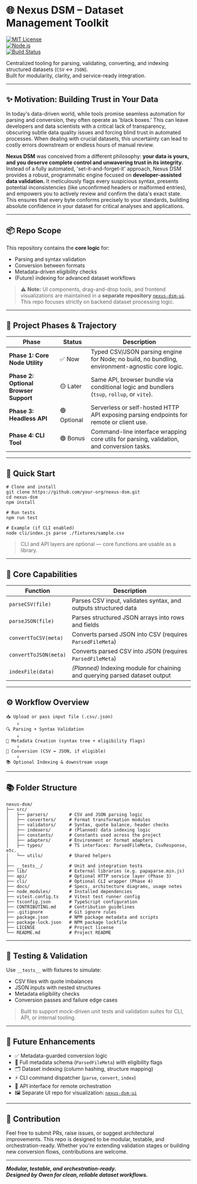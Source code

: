 # 🌐 Nexus DSM – Dataset Management Toolkit

[![MIT License](https://img.shields.io/badge/license-MIT-blue.svg)](LICENSE)  
[![Node.js](https://img.shields.io/badge/node-%3E=18.0.0-brightgreen)]()  
[![Build Status](https://img.shields.io/badge/build-passing-brightgreen)]()

Centralized tooling for parsing, validating, converting, and indexing structured datasets (`CSV` ↔ `JSON`).  
Built for modularity, clarity, and service-ready integration.

---

## ✨ Motivation: Building Trust in Your Data

In today's data-driven world, while tools promise seamless automation for parsing and conversion, they often operate as 'black boxes.' This can leave developers and data scientists with a critical lack of transparency, obscuring subtle data quality issues and forcing blind trust in automated processes. When dealing with crucial datasets, this uncertainty can lead to costly errors downstream or endless hours of manual review.

**Nexus DSM** was conceived from a different philosophy: **your data is yours, and you deserve complete control and unwavering trust in its integrity.** Instead of a fully automated, 'set-it-and-forget-it' approach, Nexus DSM provides a robust, programmatic engine focused on **developer-assisted data validation.** It meticulously flags every suspicious syntax, presents potential inconsistencies (like unconfirmed headers or malformed entries), and empowers you to actively review and confirm the data's exact state. This ensures that every byte conforms precisely to your standards, building absolute confidence in your dataset for critical analyses and applications.

---

## 📦 Repo Scope

This repository contains the **core logic** for:

- Parsing and syntax validation  
- Conversion between formats  
- Metadata-driven eligibility checks  
- (Future) indexing for advanced dataset workflows

> ⚠️ **Note:** UI components, drag-and-drop tools, and frontend visualizations are maintained in a **separate repository** [`nexus-dsm-ui`](https://github.com/your-org/nexus-dsm-ui).  
> This repo focuses strictly on backend dataset processing logic.

---

## 🚀 Project Phases & Trajectory

| Phase                        | Status     | Description                                                                                      |
|-----------------------------|------------|------------------------------------------------------------------------------------------------|
| **Phase 1: Core Node Utility** | ✅ Now     | Typed CSV/JSON parsing engine for Node; no build, no bundling, environment-agnostic core logic. |
| **Phase 2: Optional Browser Support** | 🟡 Later   | Same API, browser bundle via conditional logic and bundlers (`tsup`, `rollup`, or `vite`).      |
| **Phase 3: Headless API**       | 🟢 Optional| Serverless or self-hosted HTTP API exposing parsing endpoints for remote or client use.          |
| **Phase 4: CLI Tool**           | 🟢 Bonus   | Command-line interface wrapping core utils for parsing, validation, and conversion tasks.       |

---

## 🚀 Quick Start

    # Clone and install
    git clone https://github.com/your-org/nexus-dsm.git
    cd nexus-dsm
    npm install

    # Run tests
    npm run test

    # Example (if CLI enabled)
    node cli/index.js parse ./fixtures/sample.csv

> CLI and API layers are optional — core functions are usable as a library.

---

## 🧠 Core Capabilities

| Function               | Description                                                                 |
|------------------------|-----------------------------------------------------------------------------|
| `parseCSV(file)`       | Parses CSV input, validates syntax, and outputs structured data             |
| `parseJSON(file)`      | Parses structured JSON arrays into rows and fields                          |
| `convertToCSV(meta)`   | Converts parsed JSON into CSV (requires `ParsedFileMeta`)                   |
| `convertToJSON(meta)`  | Converts parsed CSV into JSON (requires `ParsedFileMeta`)                   |
| `indexFile(data)`      | _(Planned)_ Indexing module for chaining and querying parsed dataset output |

---

## ⚙️ Workflow Overview

    📥 Upload or pass input file (.csv/.json)
        ↓
    🔍 Parsing + Syntax Validation
        ↓
    🧾 Metadata Creation (syntax tree + eligibility flags)
        ↓
    🔁 Conversion (CSV ↔ JSON, if eligible)
        ↓
    📚 Optional Indexing & downstream usage

---

## 📚 Folder Structure

    nexus-dsm/
    ├── src/
    │   ├── parsers/        # CSV and JSON parsing logic
    │   ├── converters/     # Format transformation modules
    │   ├── validators/     # Syntax, quote balance, header checks
    │   ├── indexers/       # (Planned) data indexing logic
    │   ├── constants/      # Constants used across the project
    │   ├── adapters/       # Environment or format adapters
    │   ├── types/          # TS interfaces: ParsedFileMeta, CsvResponse, etc.
    │   └── utils/          # Shared helpers
    │
    ├── __tests__/          # Unit and integration tests
    ├── lib/                # External libraries (e.g. papaparse.min.js)
    ├── api/                # Optional HTTP service layer (Phase 3)
    ├── cli/                # Optional CLI wrapper (Phase 4)
    ├── docs/               # Specs, architecture diagrams, usage notes
    ├── node_modules/       # Installed dependencies
    ├── vitest.config.ts    # Vitest test runner config
    ├── tsconfig.json       # TypeScript configuration
    ├── CONTRIBUTING.md     # Contribution guidelines
    ├── .gitignore          # Git ignore rules
    ├── package.json        # NPM package metadata and scripts
    ├── package-lock.json   # NPM package lockfile
    ├── LICENSE             # Project license
    └── README.md           # Project README

---

## 🧪 Testing & Validation

Use `__tests__` with fixtures to simulate:

- CSV files with quote imbalances  
- JSON inputs with nested structures  
- Metadata eligibility checks  
- Conversion passes and failure edge cases  

> Built to support mock-driven unit tests and validation suites for CLI, API, or internal tooling.

---

## 🔭 Future Enhancements

- ✅ Metadata-guarded conversion logic  
- 🧠 Full metadata schema (`ParsedFileMeta`) with eligibility flags  
- 🗂 Dataset indexing (column hashing, structure mapping)  
- ⚡ CLI command dispatcher (`parse`, `convert`, `index`)  
- 📡 API interface for remote orchestration  
- 🖼 Separate UI repo for visualization: [`nexus-dsm-ui`](https://github.com/your-org/nexus-dsm-ui)

---

## 🤝 Contribution

Feel free to submit PRs, raise issues, or suggest architectural improvements. This repo is designed to be modular, testable, and orchestration-ready. Whether you're extending validation stages or building new conversion flows, contributions are welcome.

---

**_Modular, testable, and orchestration-ready._**  
**_Designed by Owen for clean, reliable dataset workflows._**
